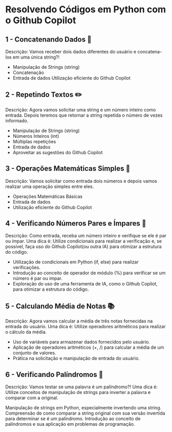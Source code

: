 # Resolvendo Códigos em Python com o Github Copilot

##  1 - Concatenando Dados 🐾
Descrição: Vamos receber dois dados diferentes do usuário e concatena-los em uma única string?!



- Manipulação de Strings (string)
- Concatenação
- Entrada de dados
Utilização eficiente do Github Copilot

## 2 - Repetindo Textos ✏️
Descrição: Agora vamos solicitar uma string e um número inteiro como entrada. Depois teremos que retornar a string repetida o número de vezes informado.


- Manipulação de Strings (string)
- Números Inteiros (int)
- Múltiplas repetições
- Entrada de dados
- Aproveitar as sugestões do Github Copilot

## 3 - Operações Matemáticas Simples 📐
Descrição: Vamos solicitar como entrada dois números e depois vamos realizar uma operação simples entre eles.


- Operações Matemáticas Básicas
- Entrada de dados
- Utilização eficiente do Github Copilot

## 4 - Verificando Números Pares e Ímpares 🧮
Descrição: Como entrada, receba um número inteiro e verifique se ele é par ou ímpar. Uma dica é: Utilize condicionais para realizar a verificação e, se possível, faça uso do Github Copilot(ou outra IA) para otimizar a estrutura do código.


- Utilização de condicionais em Python (if, else) para realizar verificações.
- Introdução ao conceito de operador de módulo (%) para verificar se um número é par ou ímpar.
- Exploração do uso de uma ferramenta de IA, como o Github Copilot, para otimizar a estrutura do código.

## 5 - Calculando Média de Notas 📚
Descrição: Agora vamos calcular a média de três notas fornecidas na entrada do usuário. Uma dica é: Utilize operadores aritméticos para realizar o cálculo da média.


- Uso de variáveis para armazenar dados fornecidos pelo usuário.
- Aplicação de operadores aritméticos (+, /) para calcular a média de um conjunto de valores.
- Prática na solicitação e manipulação de entrada do usuário.

## 6 - Verificando Palíndromos 🔄
Descrição: Vamos testar se uma palavra é um palíndromo?! Uma dica é: Utilize conceitos de manipulação de strings para inverter a palavra e comparar com a original.


Manipulação de strings em Python, especialmente invertendo uma string.
Compreensão de como comparar a string original com sua versão invertida para determinar se é um palíndromo.
Introdução ao conceito de palíndromos e sua aplicação em problemas de programação.
